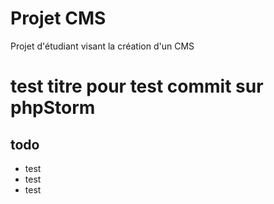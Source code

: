 # Projet CMS

Projet d'étudiant visant la création d'un CMS


# test titre pour test commit sur phpStorm

## todo
* test
* test
* test

